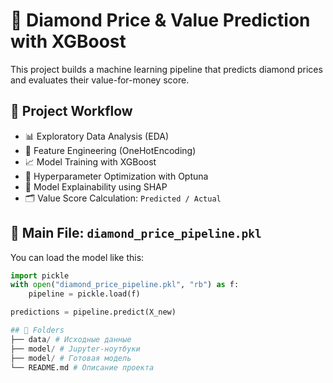 # 💎 Diamond Price & Value Prediction with XGBoost

This project builds a machine learning pipeline that predicts diamond prices and evaluates their value-for-money score.

## 🚀 Project Workflow

- 📊 Exploratory Data Analysis (EDA)
- 🔧 Feature Engineering (OneHotEncoding)
- 📈 Model Training with XGBoost
- 🎯 Hyperparameter Optimization with Optuna
- 🧠 Model Explainability using SHAP
- 🗂️ Value Score Calculation: `Predicted / Actual`

## 📌 Main File: `diamond_price_pipeline.pkl`

You can load the model like this:

```python
import pickle
with open("diamond_price_pipeline.pkl", "rb") as f:
    pipeline = pickle.load(f)

predictions = pipeline.predict(X_new)

## 📂 Folders
├── data/ # Исходные данные
├── model/ # Jupyter-ноутбуки
├── model/ # Готовая модель
└── README.md # Описание проекта
